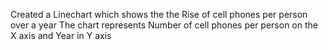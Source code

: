 Created a Linechart which shows the the Rise of cell phones per person over a year The chart represents Number of cell phones per person on the X axis and Year in Y axis
